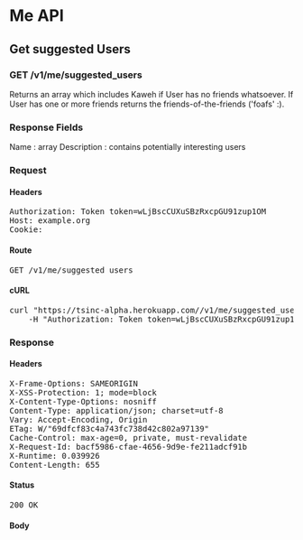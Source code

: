 # Me API

## Get suggested Users

### GET /v1/me/suggested_users

Returns an array which includes Kaweh if User has no friends whatsoever. If User has one or more friends returns the friends-of-the-friends (&#39;foafs&#39; :).

### Response Fields

Name : array
Description : contains potentially interesting users

### Request

#### Headers

<pre>Authorization: Token token=wLjBscCUXuSBzRxcpGU91zup1OM
Host: example.org
Cookie: </pre>

#### Route

<pre>GET /v1/me/suggested_users</pre>

#### cURL

<pre class="request">curl &quot;https://tsinc-alpha.herokuapp.com//v1/me/suggested_users&quot; -X GET \
	-H &quot;Authorization: Token token=wLjBscCUXuSBzRxcpGU91zup1OM&quot;</pre>

### Response

#### Headers

<pre>X-Frame-Options: SAMEORIGIN
X-XSS-Protection: 1; mode=block
X-Content-Type-Options: nosniff
Content-Type: application/json; charset=utf-8
Vary: Accept-Encoding, Origin
ETag: W/&quot;69dfcf83c4a743fc738d42c802a97139&quot;
Cache-Control: max-age=0, private, must-revalidate
X-Request-Id: bacf5986-cfae-4656-9d9e-fe211adcf91b
X-Runtime: 0.039926
Content-Length: 655</pre>

#### Status

<pre>200 OK</pre>

#### Body

```javascript

```
